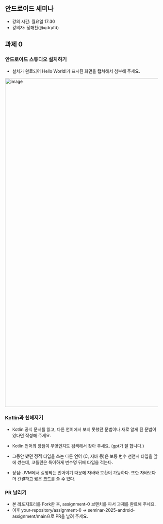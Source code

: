 ## 안드로이드 세미나

- 강의 시간: 월요일 17:30
- 강의자: 정해찬(@qdrptd)



## 과제 0

### 안드로이드 스튜디오 설치하기
- 설치가 완료되어 Hello World!가 표시된 화면을 캡쳐해서 첨부해 주세요.

<img width="1919" height="1079" alt="image" src="https://github.com/user-attachments/assets/8aba1a45-8713-4946-9e00-43ae261ea6a4" />


### Kotlin과 친해지기
- Kotlin 공식 문서를 읽고, 다른 언어에서 보지 못했던 문법이나 새로 알게 된 문법이 있다면 작성해 주세요.
- Kotlin 언어의 장점이 무엇인지도 검색해서 찾아 주세요. (gpt가 잘 합니다.)

- 그동안 봤던 정적 타입을 쓰는 다른 언어 (C, 자바 등)은 보통 변수 선언시 타입을 앞에 썼는데, 코틀린은 특이하게 변수명 뒤에 타입을 적는다. 
- 장점: JVM에서 실행되는 언어이기 때문에 자바와 호환이 가능하다. 또한 자바보다 더 간결하고 짧은 코드를 쓸 수 있다.

### PR 날리기
- 본 레포지토리를 Fork한 후, assignment-0 브랜치를 파서 과제를 완료해 주세요.
- 이후 your-repository/assignment-0 -> seminar-2025-android-assignment/main으로 PR을 날려 주세요.
